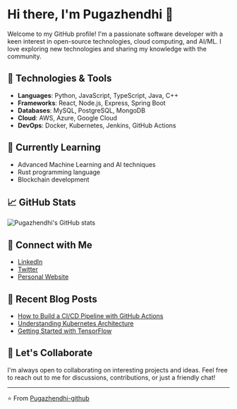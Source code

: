 # Hi there, I'm Pugazhendhi 👋

Welcome to my GitHub profile! I'm a passionate software developer with a keen interest in open-source technologies, cloud computing, and AI/ML. I love exploring new technologies and sharing my knowledge with the community.

## 🔧 Technologies & Tools

- **Languages**: Python, JavaScript, TypeScript, Java, C++
- **Frameworks**: React, Node.js, Express, Spring Boot
- **Databases**: MySQL, PostgreSQL, MongoDB
- **Cloud**: AWS, Azure, Google Cloud
- **DevOps**: Docker, Kubernetes, Jenkins, GitHub Actions

## 🌱 Currently Learning

- Advanced Machine Learning and AI techniques
- Rust programming language
- Blockchain development

## 📈 GitHub Stats

![Pugazhendhi's GitHub stats](https://github-readme-stats.vercel.app/api?username=Pugazhendhi-github&show_icons=true&theme=radical)

## 🔗 Connect with Me

- [LinkedIn](https://www.linkedin.com/in/pugazhendhi-m/)
- [Twitter](https://twitter.com/pugazhendhim123)
- [Personal Website](https://www.pugazhendhi.visha.in)

## 📝 Recent Blog Posts

<!-- BLOG-POST-LIST:START -->
- [How to Build a CI/CD Pipeline with GitHub Actions](https://www.pugazhendhi.com/blog/github-actions-ci-cd)
- [Understanding Kubernetes Architecture](https://www.pugazhendhi.com/blog/kubernetes-architecture)
- [Getting Started with TensorFlow](https://www.pugazhendhi.com/blog/tensorflow-basics)
<!-- BLOG-POST-LIST:END -->

## 💬 Let's Collaborate

I'm always open to collaborating on interesting projects and ideas. Feel free to reach out to me for discussions, contributions, or just a friendly chat!

---

⭐️ From [Pugazhendhi-github](https://github.com/Pugazhendhi-github)
